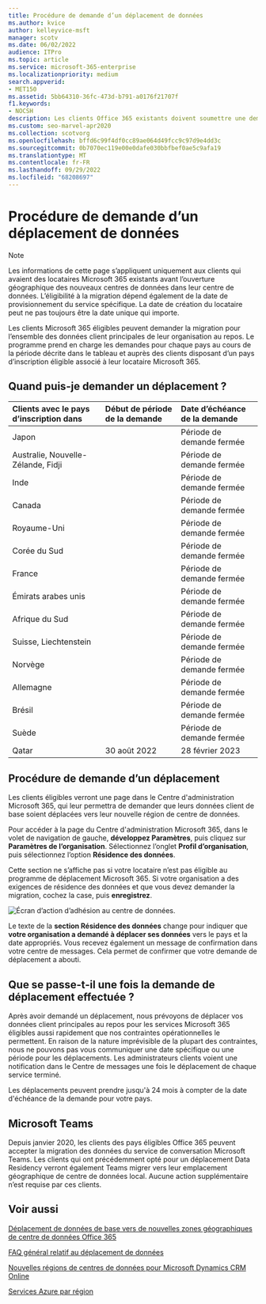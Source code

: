 ```yaml
---
title: Procédure de demande d’un déplacement de données
ms.author: kvice
author: kelleyvice-msft
manager: scotv
ms.date: 06/02/2022
audience: ITPro
ms.topic: article
ms.service: microsoft-365-enterprise
ms.localizationpriority: medium
search.appverid:
- MET150
ms.assetid: 5bb64310-36fc-473d-b791-a0176f21707f
f1.keywords:
- NOCSH
description: Les clients Office 365 existants doivent soumettre une demande avant l’échéance pour que leurs données de services Microsoft 365 soient déplacées vers leur nouvelle région géographique.
ms.custom: seo-marvel-apr2020
ms.collection: scotvorg
ms.openlocfilehash: bffd6c99f4df0cc89ae064d49fcc9c97d9e4dd3c
ms.sourcegitcommit: 0b7070ec119e00e0dafe030bbfbef0ae5c9afa19
ms.translationtype: MT
ms.contentlocale: fr-FR
ms.lasthandoff: 09/29/2022
ms.locfileid: "68208697"
---
```

# <a name="how-to-request-your-data-move"></a>Procédure de demande d’un déplacement de données

> [!NOTE]
> Les informations de cette page s’appliquent uniquement aux clients qui avaient des locataires Microsoft 365 existants avant l’ouverture géographique des nouveaux centres de données dans leur centre de données. L’éligibilité à la migration dépend également de la date de provisionnement du service spécifique.  La date de création du locataire peut ne pas toujours être la date unique qui importe.
  
Les clients Microsoft 365 éligibles peuvent demander la migration pour l’ensemble des données client principales de leur organisation au repos.  Le programme prend en charge les demandes pour chaque pays au cours de la période décrite dans le tableau et auprès des clients disposant d’un pays d’inscription éligible associé à leur locataire Microsoft 365.
  
## <a name="when-can-i-request-a-move"></a>Quand puis-je demander un déplacement ?

| Clients avec le pays d’inscription dans | Début de période de la demande | Date d’échéance de la demande |
|:-----|:-----|:-----|
|Japon  | |Période de demande fermée  |
|Australie, Nouvelle-Zélande, Fidji  | |Période de demande fermée  |
|Inde  | |Période de demande fermée  |
|Canada  | |Période de demande fermée  |
|Royaume-Uni  | |Période de demande fermée  |
|Corée du Sud  | |Période de demande fermée  |
|France  | |Période de demande fermée  |
|Émirats arabes unis  | |Période de demande fermée  |
|Afrique du Sud  | |Période de demande fermée  |
|Suisse, Liechtenstein  | |Période de demande fermée  |
|Norvège  | |Période de demande fermée  |
|Allemagne  | |Période de demande fermée  |
|Brésil  | |Période de demande fermée  |
|Suède  | |Période de demande fermée  |
|Qatar  |30 août 2022  |28 février 2023  |

## <a name="how-to-request-a-move"></a>Procédure de demande d’un déplacement

Les clients éligibles verront une page dans le Centre d'administration Microsoft 365, qui leur permettra de demander que leurs données client de base soient déplacées vers leur nouvelle région de centre de données.  
  
Pour accéder à la page du Centre d'administration Microsoft 365, dans le volet de navigation de gauche, **développez Paramètres**, puis cliquez sur **Paramètres de l’organisation**.
Sélectionnez l’onglet **Profil d’organisation**, puis sélectionnez l’option **Résidence des données**.
  
Cette section ne s’affiche pas si votre locataire n’est pas éligible au programme de déplacement Microsoft 365.  Si votre organisation a des exigences de résidence des données et que vous devez demander la migration, cochez la case, puis **enregistrez**.
  
![Écran d’action d’adhésion au centre de données.](../media/dataresidencyflyoutae.jpg)
  
Le texte de la **section Résidence des données** change pour indiquer que **votre organisation a demandé à déplacer ses données** vers le pays et la date appropriés. Vous recevez également un message de confirmation dans votre centre de messages. Cela permet de confirmer que votre demande de déplacement a abouti. 
  
## <a name="what-happens-after-requesting-a-move"></a>Que se passe-t-il une fois la demande de déplacement effectuée ?

Après avoir demandé un déplacement, nous prévoyons de déplacer vos données client principales au repos pour les services Microsoft 365 éligibles aussi rapidement que nos contraintes opérationnelles le permettent. En raison de la nature imprévisible de la plupart des contraintes, nous ne pouvons pas vous communiquer une date spécifique ou une période pour les déplacements. Les administrateurs clients voient une notification dans le Centre de messages une fois le déplacement de chaque service terminé.
  
Les déplacements peuvent prendre jusqu'à 24 mois à compter de la date d'échéance de la demande pour votre pays.
  
## <a name="microsoft-teams"></a>Microsoft Teams

Depuis janvier 2020, les clients des pays éligibles Office 365 peuvent accepter la migration des données du service de conversation Microsoft Teams.  Les clients qui ont précédemment opté pour un déplacement Data Residency verront également Teams migrer vers leur emplacement géographique de centre de données local.  Aucune action supplémentaire n’est requise par ces clients.

## <a name="related-topics"></a>Voir aussi

[Déplacement de données de base vers de nouvelles zones géographiques de centre de données Office 365](moving-data-to-new-datacenter-geos.md)

[FAQ général relatif au déplacement de données](data-move-faq.md)

[Nouvelles régions de centres de données pour Microsoft Dynamics CRM Online](/power-platform/admin/new-datacenter-regions)
  
[Services Azure par région](https://azure.microsoft.com/regions/)

